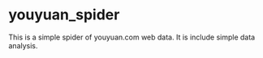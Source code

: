# youyuan_spider
This is a simple spider of youyuan.com web data. It is include simple data analysis.
